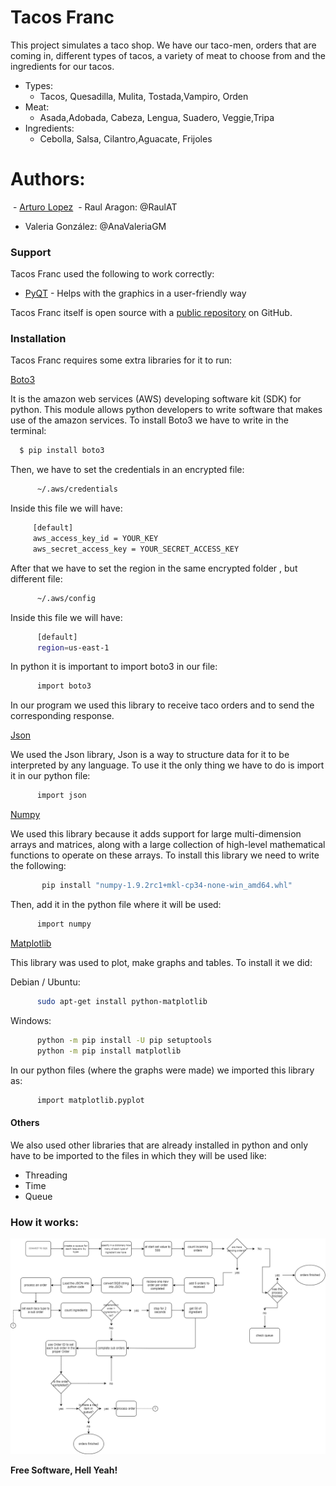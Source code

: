 # Tacos Franc


This project simulates a taco shop. We have our taco-men, orders that are coming in, different types of tacos, a variety of meat to choose from and the ingredients for our tacos.

  - Types: 
    - Tacos, Quesadilla, Mulita, Tostada,Vampiro, Orden
  - Meat:
    - Asada,Adobada, Cabeza, Lengua, Suadero, Veggie,Tripa       
  - Ingredients:
    - Cebolla, Salsa, Cilantro,Aguacate, Frijoles 

# Authors:

  - [Arturo Lopez](https://github.com/Turi57)
  - Raul Aragon: @RaulAT
  - Valeria González:  @AnaValeriaGM
  
### Support

Tacos Franc used the following to work correctly:

* [PyQT] - Helps with the graphics in a user-friendly way


 Tacos Franc itself is open source with a [public repository][TacosFranc] on GitHub.

### Installation

Tacos Franc requires some extra libraries for it to run:  

[Boto3](https://github.com/boto/boto3) 

It is the amazon web services (AWS) developing software kit (SDK) for python. This module allows python developers to write software that makes use of the amazon services. To install Boto3 we have to write in the terminal:

```sh
  $ pip install boto3
```
Then, we have to set the credentials in an encrypted file:

```sh
      ~/.aws/credentials 
```
 Inside this file we will have:
 
```sh
     [default]
     aws_access_key_id = YOUR_KEY
     aws_secret_access_key = YOUR_SECRET_ACCESS_KEY         
```

After that we have to set the region in the same encrypted folder , but different file: 

```sh
      ~/.aws/config        
```
Inside this file we will have: 
```sh
      [default]
      region=us-east-1      
```
 In python it is important to import boto3 in our file:
 
```sh
      import boto3    
```       
          
In our program we used this library to receive taco orders and to send the corresponding response.

[Json](https://docs.python.org/2/library/json.html)

We used the Json library, Json is a way to structure data for it to be interpreted by any language. To use it the only thing we have to do is import it in our python file: 
```sh
      import json  
```   
 
[Numpy](http://www.numpy.org/)

We used this library because it adds support for large multi-dimension arrays and matrices, along with a large collection of high-level mathematical functions to operate on these arrays. To install this library we need to write the following:
```sh
       pip install "numpy-1.9.2rc1+mkl-cp34-none-win_amd64.whl"
```                    
Then, add it in the python file where it will be used:

```sh
      import numpy
```  
        
[Matplotlib](https://matplotlib.org/)

This library was used to plot, make graphs and tables. To install it we did: 
           
Debian / Ubuntu:
```sh
      sudo apt-get install python-matplotlib
```  
Windows: 
```sh
      python -m pip install -U pip setuptools
      python -m pip install matplotlib
```  
In our python files (where the graphs were made) we imported this library as: 
```sh
      import matplotlib.pyplot
```

#### Others

We also used other libraries that are already installed in python and only have to be imported to the files in which they will be used like: 
- Threading
- Time 
- Queue

### How it works:

![Alt Text](https://github.com/AnaValeriaGM/TacosFranc/blob/master/finalflow2.png)



**Free Software, Hell Yeah!**

[//]: # (These are reference links used in the body of this note and get stripped out when the markdown processor does its job. There is no need to format nicely because it shouldn't be seen. Thanks SO - http://stackoverflow.com/questions/4823468/store-comments-in-markdown-syntax)


   [TacosFranc]: <https://github.com/AnaValeriaGM/TacosFranc/tree/master/CarpetaProyecto>
   [PyQT]: <https://github.com/pyqtgraph/pyqtgraph>




